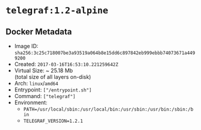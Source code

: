 # `telegraf:1.2-alpine`

## Docker Metadata

- Image ID: `sha256:3c25c718007be3a93519a064b8e15dd6c897842eb999ebbb74073671a4499200`
- Created: `2017-03-16T16:53:10.221259642Z`
- Virtual Size: ~ 25.18 Mb  
  (total size of all layers on-disk)
- Arch: `linux`/`amd64`
- Entrypoint: `["/entrypoint.sh"]`
- Command: `["telegraf"]`
- Environment:
  - `PATH=/usr/local/sbin:/usr/local/bin:/usr/sbin:/usr/bin:/sbin:/bin`
  - `TELEGRAF_VERSION=1.2.1`
